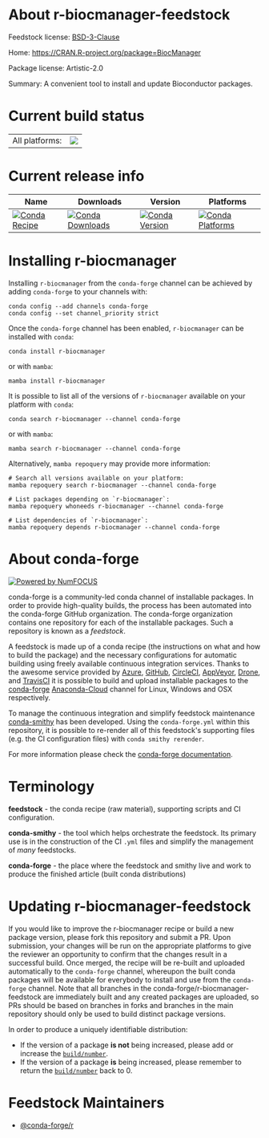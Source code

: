 About r-biocmanager-feedstock
=============================

Feedstock license: [BSD-3-Clause](https://github.com/conda-forge/r-biocmanager-feedstock/blob/main/LICENSE.txt)

Home: https://CRAN.R-project.org/package=BiocManager

Package license: Artistic-2.0

Summary: A convenient tool to install and update Bioconductor packages.

Current build status
====================


<table><tr><td>All platforms:</td>
    <td>
      <a href="https://dev.azure.com/conda-forge/feedstock-builds/_build/latest?definitionId=3357&branchName=main">
        <img src="https://dev.azure.com/conda-forge/feedstock-builds/_apis/build/status/r-biocmanager-feedstock?branchName=main">
      </a>
    </td>
  </tr>
</table>

Current release info
====================

| Name | Downloads | Version | Platforms |
| --- | --- | --- | --- |
| [![Conda Recipe](https://img.shields.io/badge/recipe-r--biocmanager-green.svg)](https://anaconda.org/conda-forge/r-biocmanager) | [![Conda Downloads](https://img.shields.io/conda/dn/conda-forge/r-biocmanager.svg)](https://anaconda.org/conda-forge/r-biocmanager) | [![Conda Version](https://img.shields.io/conda/vn/conda-forge/r-biocmanager.svg)](https://anaconda.org/conda-forge/r-biocmanager) | [![Conda Platforms](https://img.shields.io/conda/pn/conda-forge/r-biocmanager.svg)](https://anaconda.org/conda-forge/r-biocmanager) |

Installing r-biocmanager
========================

Installing `r-biocmanager` from the `conda-forge` channel can be achieved by adding `conda-forge` to your channels with:

```
conda config --add channels conda-forge
conda config --set channel_priority strict
```

Once the `conda-forge` channel has been enabled, `r-biocmanager` can be installed with `conda`:

```
conda install r-biocmanager
```

or with `mamba`:

```
mamba install r-biocmanager
```

It is possible to list all of the versions of `r-biocmanager` available on your platform with `conda`:

```
conda search r-biocmanager --channel conda-forge
```

or with `mamba`:

```
mamba search r-biocmanager --channel conda-forge
```

Alternatively, `mamba repoquery` may provide more information:

```
# Search all versions available on your platform:
mamba repoquery search r-biocmanager --channel conda-forge

# List packages depending on `r-biocmanager`:
mamba repoquery whoneeds r-biocmanager --channel conda-forge

# List dependencies of `r-biocmanager`:
mamba repoquery depends r-biocmanager --channel conda-forge
```


About conda-forge
=================

[![Powered by
NumFOCUS](https://img.shields.io/badge/powered%20by-NumFOCUS-orange.svg?style=flat&colorA=E1523D&colorB=007D8A)](https://numfocus.org)

conda-forge is a community-led conda channel of installable packages.
In order to provide high-quality builds, the process has been automated into the
conda-forge GitHub organization. The conda-forge organization contains one repository
for each of the installable packages. Such a repository is known as a *feedstock*.

A feedstock is made up of a conda recipe (the instructions on what and how to build
the package) and the necessary configurations for automatic building using freely
available continuous integration services. Thanks to the awesome service provided by
[Azure](https://azure.microsoft.com/en-us/services/devops/), [GitHub](https://github.com/),
[CircleCI](https://circleci.com/), [AppVeyor](https://www.appveyor.com/),
[Drone](https://cloud.drone.io/welcome), and [TravisCI](https://travis-ci.com/)
it is possible to build and upload installable packages to the
[conda-forge](https://anaconda.org/conda-forge) [Anaconda-Cloud](https://anaconda.org/)
channel for Linux, Windows and OSX respectively.

To manage the continuous integration and simplify feedstock maintenance
[conda-smithy](https://github.com/conda-forge/conda-smithy) has been developed.
Using the ``conda-forge.yml`` within this repository, it is possible to re-render all of
this feedstock's supporting files (e.g. the CI configuration files) with ``conda smithy rerender``.

For more information please check the [conda-forge documentation](https://conda-forge.org/docs/).

Terminology
===========

**feedstock** - the conda recipe (raw material), supporting scripts and CI configuration.

**conda-smithy** - the tool which helps orchestrate the feedstock.
                   Its primary use is in the construction of the CI ``.yml`` files
                   and simplify the management of *many* feedstocks.

**conda-forge** - the place where the feedstock and smithy live and work to
                  produce the finished article (built conda distributions)


Updating r-biocmanager-feedstock
================================

If you would like to improve the r-biocmanager recipe or build a new
package version, please fork this repository and submit a PR. Upon submission,
your changes will be run on the appropriate platforms to give the reviewer an
opportunity to confirm that the changes result in a successful build. Once
merged, the recipe will be re-built and uploaded automatically to the
`conda-forge` channel, whereupon the built conda packages will be available for
everybody to install and use from the `conda-forge` channel.
Note that all branches in the conda-forge/r-biocmanager-feedstock are
immediately built and any created packages are uploaded, so PRs should be based
on branches in forks and branches in the main repository should only be used to
build distinct package versions.

In order to produce a uniquely identifiable distribution:
 * If the version of a package **is not** being increased, please add or increase
   the [``build/number``](https://docs.conda.io/projects/conda-build/en/latest/resources/define-metadata.html#build-number-and-string).
 * If the version of a package **is** being increased, please remember to return
   the [``build/number``](https://docs.conda.io/projects/conda-build/en/latest/resources/define-metadata.html#build-number-and-string)
   back to 0.

Feedstock Maintainers
=====================

* [@conda-forge/r](https://github.com/conda-forge/r/)

